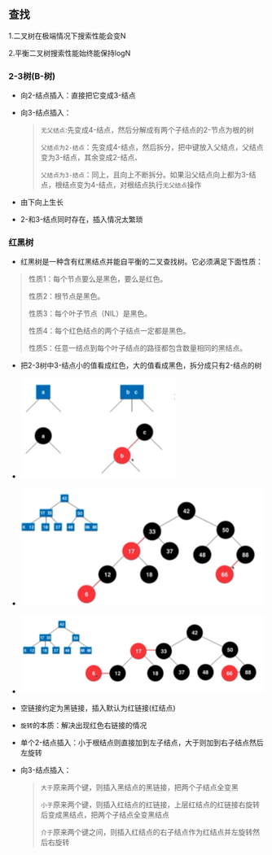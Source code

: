 ## 查找  

1.二叉树在极端情况下搜索性能会变N

2.平衡二叉树搜索性能始终能保持logN

### 2-3树(B-树)  

* 向2-结点插入：直接把它变成3-结点

* 向3-结点插入：

  > `无父结点`:先变成4-结点，然后分解成有两个子结点的2-节点为根的树
  >
  > `父结点为2-结点`：先变成4-结点，然后拆分，把中键放入父结点，父结点变为3-结点，其余变成2-结点、
  >
  > `父结点为3-结点`：同上，且向上不断拆分。如果沿父结点向上都为3-结点，根结点变为4-结点，对根结点执行`无父结点`操作

* 由下向上生长

* 2-和3-结点同时存在，插入情况太繁琐

### 红黑树  

* 红黑树是一种含有红黑结点并能自平衡的二叉查找树。它必须满足下面性质：

> 性质1：每个节点要么是黑色，要么是红色。
>
> 性质2：根节点是黑色。
>
> 性质3：每个叶子节点（NIL）是黑色。
>
> 性质4：每个红色结点的两个子结点一定都是黑色。
>
> 性质5：任意一结点到每个叶子结点的路径都包含数量相同的黑结点。

* 把2-3树中3-结点小的值看成红色，大的值看成黑色，拆分成只有2-结点的树

* ![redblack0](../../img/redblack0.png)  

* ![redblack1](../../img/redblack1.png)  

* ![redblack2](../../img/redblack2.png)  

* 空链接约定为黑链接，插入默认为红链接(红结点)

* `旋转`的本质：解决出现红色右链接的情况

* 单个2-结点插入：小于根结点则直接加到左子结点，大于则加到右子结点然后左旋转

* 向3-结点插入：

  > `大于`原来两个键，则插入黑结点的黑链接，把两个子结点全变黑
  >
  > `小于`原来两个键，则插入红结点的红链接，上层红结点的红链接右旋转后变成黑结点，把两个子结点全变黑结点
  >
  > `介于`原来两个键之间，则插入红结点的右子结点作为红结点并左旋转然后右旋转



